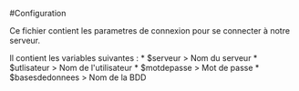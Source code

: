#Configuration

Ce fichier contient les parametres de connexion pour se connecter à notre serveur.

Il contient les variables suivantes :
	* $serveur > Nom du serveur
	* $utlisateur > Nom de l'utilisateur
	* $motdepasse > Mot de passe
	* $basesdedonnees > Nom de la BDD